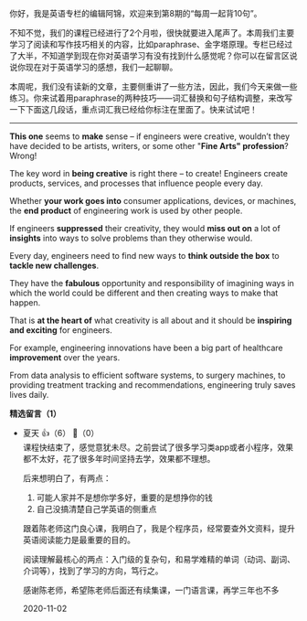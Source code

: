 你好，我是英语专栏的编辑阿锦，欢迎来到第8期的“每周一起背10句”。

不知不觉，我们的课程已经进行了2个月啦，很快就要进入尾声了。本周我们主要学习了阅读和写作技巧相关的内容，比如paraphrase、金字塔原理。专栏已经过了大半，不知道学到现在你对英语学习有没有找到什么感觉呢？你可以在留言区说说你现在对于英语学习的感想，我们一起聊聊。

本周呢，我们没有读新的文章，主要侧重讲了一些方法，因此，我们今天来做一些练习。你来试着用paraphrase的两种技巧——词汇替换和句子结构调整，来改写一下下面这几段话，重点词汇我已经给你标注在里面了。快来试试吧！

* * *

**This one** seems to **make** sense – if engineers were creative, wouldn’t they have decided to be artists, writers, or some other "**Fine Arts" profession**? Wrong!

The key word in **being creative** is right there – to create! Engineers create products, services, and processes that influence people every day.

Whether **your work goes into** consumer applications, devices, or machines, the **end product** of engineering work is used by other people.

If engineers **suppressed** their creativity, they would **miss out on** a lot of **insights** into ways to solve problems than they otherwise would.

Every day, engineers need to find new ways to **think outside the box** to **tackle new challenges**.

They have the **fabulous** opportunity and responsibility of imagining ways in which the world could be different and then creating ways to make that happen.

That is **at the heart of** what creativity is all about and it should be **inspiring and exciting** for engineers.

For example, engineering innovations have been a big part of healthcare **improvement** over the years.

From data analysis to efficient software systems, to surgery machines, to providing treatment tracking and recommendations, engineering truly saves lives daily.
<div><strong>精选留言（1）</strong></div><ul>
<li><span>夏天</span> 👍（6） 💬（0）<div>课程快结束了，感觉意犹未尽。之前尝试了很多学习类app或者小程序，效果都不太好，花了很多年时间坚持去学，效果都不理想。

后来想明白了，有两点：
1. 可能人家并不是想你学多好，重要的是想挣你的钱
2. 自己没搞清楚自己学英语的侧重点

跟着陈老师这门良心课，我明白了，我是个程序员，经常要查外文资料，提升英语阅读能力是最重要的目的。

阅读理解最核心的两点：入门级的复杂句，和易学难精的单词（动词、副词、介词等），找到了学习的方向，笃行之。

感谢陈老师，希望陈老师后面还有续集课，一门语言课，再学三年也不多</div>2020-11-02</li><br/>
</ul>